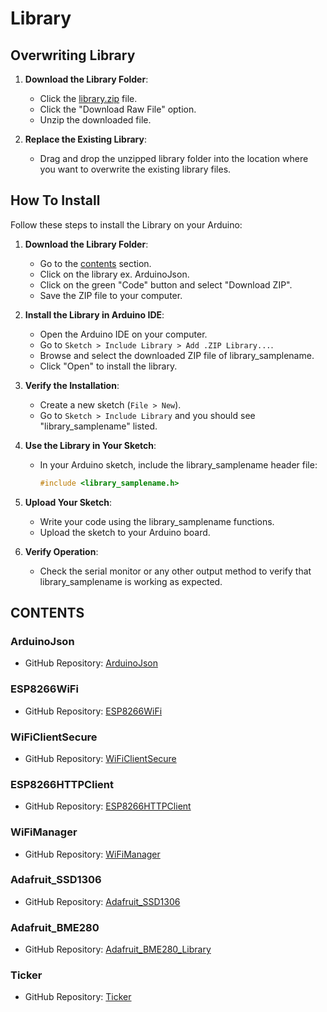 # Library

## Overwriting Library

1. **Download the Library Folder**:
    - Click the [library.zip](https://github.com/MJBeltran13/BUCO_PI/blob/main/3_libraries/libraries.rar) file.
    - Click the "Download Raw File" option.
    - Unzip the downloaded file.

2. **Replace the Existing Library**:
    - Drag and drop the unzipped library folder into the location where you want to overwrite the existing library files.


## How To Install
Follow these steps to install the Library on your Arduino:

1. **Download the Library Folder**:
   - Go to the [contents](#contents) section.
   - Click on the library ex. ArduinoJson.
   - Click on the green "Code" button and select "Download ZIP".
   - Save the ZIP file to your computer.

2. **Install the Library in Arduino IDE**:
   - Open the Arduino IDE on your computer.
   - Go to `Sketch > Include Library > Add .ZIP Library...`.
   - Browse and select the downloaded ZIP file of library_samplename.
   - Click "Open" to install the library.

3. **Verify the Installation**:
   - Create a new sketch (`File > New`).
   - Go to `Sketch > Include Library` and you should see "library_samplename" listed.

4. **Use the Library in Your Sketch**:
   - In your Arduino sketch, include the library_samplename header file:
     ```cpp
     #include <library_samplename.h>
     ```

5. **Upload Your Sketch**:
   - Write your code using the library_samplename functions.
   - Upload the sketch to your Arduino board.

6. **Verify Operation**:
   - Check the serial monitor or any other output method to verify that library_samplename is working as expected.

## CONTENTS

### ArduinoJson
- GitHub Repository: [ArduinoJson](https://github.com/bblanchon/ArduinoJson)

### ESP8266WiFi
- GitHub Repository: [ESP8266WiFi](https://github.com/esp8266/Arduino/tree/master/libraries/ESP8266WiFi)

### WiFiClientSecure
- GitHub Repository: [WiFiClientSecure](https://github.com/espressif/arduino-esp32/tree/master/libraries/WiFiClientSecure)

### ESP8266HTTPClient
- GitHub Repository: [ESP8266HTTPClient](https://github.com/esp8266/Arduino/tree/master/libraries/ESP8266HTTPClient)

### WiFiManager
- GitHub Repository: [WiFiManager](https://github.com/tzapu/WiFiManager)

### Adafruit_SSD1306
- GitHub Repository: [Adafruit_SSD1306](https://github.com/adafruit/Adafruit_SSD1306)

### Adafruit_BME280
- GitHub Repository: [Adafruit_BME280_Library](https://github.com/adafruit/Adafruit_BME280_Library)

### Ticker
- GitHub Repository: [Ticker](https://github.com/sstaub/Ticker)
